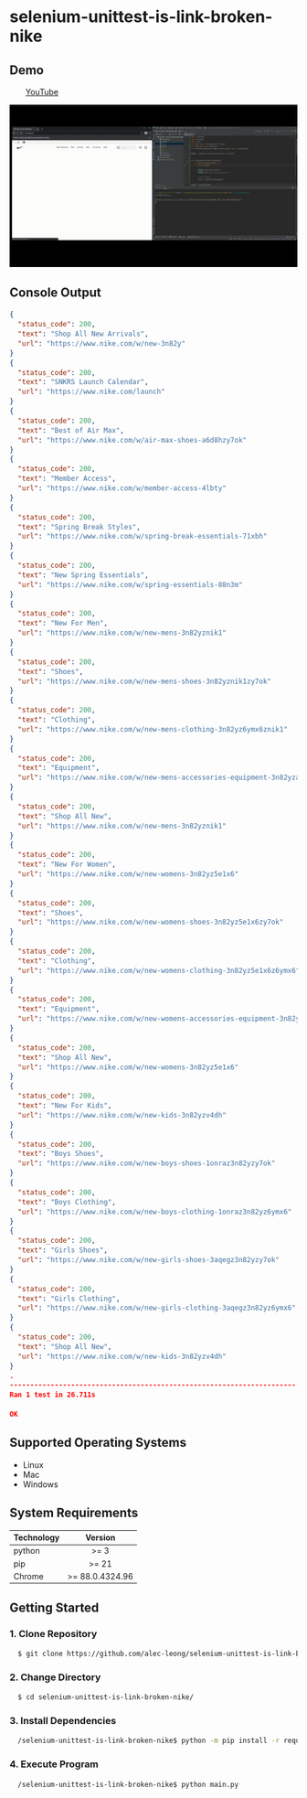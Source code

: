 # selenium-unittest-is-link-broken-nike

## Demo

&ensp;&ensp;&ensp;&ensp;[YouTube](https://www.youtube.com/watch?v=9fV-vL9NIEQ)

![Demo](nike-demo.gif)

## Console Output

```json
{
  "status_code": 200,
  "text": "Shop All New Arrivals",
  "url": "https://www.nike.com/w/new-3n82y"
}
{
  "status_code": 200,
  "text": "SNKRS Launch Calendar",
  "url": "https://www.nike.com/launch"
}
{
  "status_code": 200,
  "text": "Best of Air Max",
  "url": "https://www.nike.com/w/air-max-shoes-a6d8hzy7ok"
}
{
  "status_code": 200,
  "text": "Member Access",
  "url": "https://www.nike.com/w/member-access-4lbty"
}
{
  "status_code": 200,
  "text": "Spring Break Styles",
  "url": "https://www.nike.com/w/spring-break-essentials-71xbh"
}
{
  "status_code": 200,
  "text": "New Spring Essentials",
  "url": "https://www.nike.com/w/spring-essentials-88n3m"
}
{
  "status_code": 200,
  "text": "New For Men",
  "url": "https://www.nike.com/w/new-mens-3n82yznik1"
}
{
  "status_code": 200,
  "text": "Shoes",
  "url": "https://www.nike.com/w/new-mens-shoes-3n82yznik1zy7ok"
}
{
  "status_code": 200,
  "text": "Clothing",
  "url": "https://www.nike.com/w/new-mens-clothing-3n82yz6ymx6znik1"
}
{
  "status_code": 200,
  "text": "Equipment",
  "url": "https://www.nike.com/w/new-mens-accessories-equipment-3n82yzawwpwznik1"
}
{
  "status_code": 200,
  "text": "Shop All New",
  "url": "https://www.nike.com/w/new-mens-3n82yznik1"
}
{
  "status_code": 200,
  "text": "New For Women",
  "url": "https://www.nike.com/w/new-womens-3n82yz5e1x6"
}
{
  "status_code": 200,
  "text": "Shoes",
  "url": "https://www.nike.com/w/new-womens-shoes-3n82yz5e1x6zy7ok"
}
{
  "status_code": 200,
  "text": "Clothing",
  "url": "https://www.nike.com/w/new-womens-clothing-3n82yz5e1x6z6ymx6"
}
{
  "status_code": 200,
  "text": "Equipment",
  "url": "https://www.nike.com/w/new-womens-accessories-equipment-3n82yz5e1x6zawwpw"
}
{
  "status_code": 200,
  "text": "Shop All New",
  "url": "https://www.nike.com/w/new-womens-3n82yz5e1x6"
}
{
  "status_code": 200,
  "text": "New For Kids",
  "url": "https://www.nike.com/w/new-kids-3n82yzv4dh"
}
{
  "status_code": 200,
  "text": "Boys Shoes",
  "url": "https://www.nike.com/w/new-boys-shoes-1onraz3n82yzy7ok"
}
{
  "status_code": 200,
  "text": "Boys Clothing",
  "url": "https://www.nike.com/w/new-boys-clothing-1onraz3n82yz6ymx6"
}
{
  "status_code": 200,
  "text": "Girls Shoes",
  "url": "https://www.nike.com/w/new-girls-shoes-3aqegz3n82yzy7ok"
}
{
  "status_code": 200,
  "text": "Girls Clothing",
  "url": "https://www.nike.com/w/new-girls-clothing-3aqegz3n82yz6ymx6"
}
{
  "status_code": 200,
  "text": "Shop All New",
  "url": "https://www.nike.com/w/new-kids-3n82yzv4dh"
}
.
----------------------------------------------------------------------
Ran 1 test in 26.711s

OK
```

## Supported Operating Systems

* Linux
* Mac
* Windows

## System Requirements

| Technology |      Version       |
| :---       |       :---:        |
| python     | >= 3               |
| pip        | >= 21              |
| Chrome     | >= 88.0.4324.96    |

## Getting Started

### 1. Clone Repository
```sh
  $ git clone https://github.com/alec-leong/selenium-unittest-is-link-broken-nike.git
```

### 2. Change Directory
```sh
  $ cd selenium-unittest-is-link-broken-nike/
```

### 3. Install Dependencies
```sh
  /selenium-unittest-is-link-broken-nike$ python -m pip install -r requirements.txt
```

### 4. Execute Program
```sh
  /selenium-unittest-is-link-broken-nike$ python main.py
```
